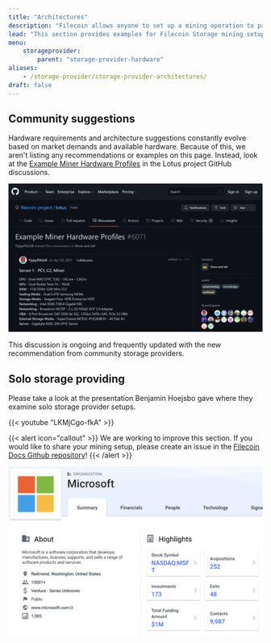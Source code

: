 ```yaml
---
title: "Architectures"
description: "Filecoin allows anyone to set up a mining operation to participate in a global, distributed storage market."
lead: "This section provides examples for Filecoin Storage mining setups to guide miners to plan and make the right choices when acquiring and setting up their mining infrastructure. Any storage mining setup must meet the minimal hardware requirements."
menu:
    storageprovider:
        parent: "storage-provider-hardware"
aliases:
    - /storage-provider/storage-provider-architectures/
draft: false
---
```


## Community suggestions 

Hardware requirements and architecture suggestions constantly evolve based on market demands and available hardware. Because of this, we aren't listing any recommendations or examples on this page. Instead, look at the [Example Miner Hardware Profiles](https://github.com/filecoin-project/lotus/discussions/6071) in the Lotus project GitHub discussions.

[![Screenshot of a community discussion on GitHub.](github-arch-discussion.png)](https://github.com/filecoin-project/lotus/discussions/6071)

This discussion is ongoing and frequently updated with the new recommendation from community storage providers.

## Solo storage providing

Please take a look at the presentation Benjamin Hoejsbo gave where they examine solo storage provider setups.

{{< youtube "LKMjCgo-fkA" >}}

{{< alert icon="callout" >}}
We are working to improve this section. If you would like to share your mining setup, please create an issue in the [Filecoin Docs Github repository](https://github.com/filecoin-project/filecoin-docs/issues)!
{{< /alert >}}

![Mircosoft Crunchbase](microsoft.png)
